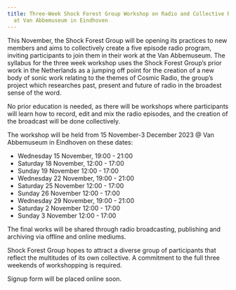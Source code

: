 ```yaml
---
title: Three-Week Shock Forest Group Workshop on Radio and Collective Research
  at Van Abbemuseum in Eindhoven
---
```

This November, the Shock Forest Group will be opening its practices to new members and aims to collectively create a five episode radio program, inviting participants to join them in their work at the Van Abbemuseum. The syllabus for the three week workshop uses the Shock Forest Group’s prior work in the Netherlands as a jumping off point for the creation of a new body of sonic work relating to the themes of Cosmic Radio, the group’s project which researches past, present and future of radio in the broadest sense of the word.

No prior education is needed, as there will be workshops where participants will learn how to record, edit and mix the radio episodes, and the creation of the broadcast will be done collectively. 	

The workshop will be held from 15 November-3 December 2023 @ Van Abbemuseum in Eindhoven on these dates:

* Wednesday 15 November, 19:00 - 21:00  
* Saturday 18 November, 12:00 - 17:00
* Sunday 19 November 12:00 - 17:00
* Wednesday 22 November, 19:00 - 21:00 
* Saturday 25 November 12:00 - 17:00
* Sunday 26 November 12:00 - 17:00
* Wednesday 29 November, 19:00 - 21:00 
* Saturday 2 November 12:00 - 17:00
* Sunday 3 November 12:00 - 17:00

The final works will be shared through radio broadcasting, publishing and archiving via offline and online mediums.

Shock Forest Group hopes to attract a diverse group of participants that reflect the multitudes of its own collective. A commitment to the full three weekends of workshopping is required.

[](https://forms.gle/opdo1gb72DsssYDE7)Signup form will be placed online soon.